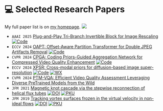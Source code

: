 
# 💻 Selected Research Papers

My full paper list is on [my homepage](https://eric-hao.github.io). ![](https://komarev.com/ghpvc/?username=Eric-Hao)

- ``AAAI 2025`` [Plug-and-Play Tri-Branch Invertible Block for Image Rescaling](https://arxiv.org/abs/2412.13508) [![Code](https://img.shields.io/badge/Code-blue?logo=github&logoColor=white&style=flat&labelColor=505050)](https://github.com/Jingwei-Bao/T-InvBlocks)
- ``ECCV 2024`` [OAPT: Offset-Aware Partition Transformer for Double JPEG Artifacts Removal](https://www.ecva.net/papers/eccv_2024/papers_ECCV/papers/03228.pdf) [![Code](https://img.shields.io/badge/Code-blue?logo=github&logoColor=white&style=flat&labelColor=505050)](https://github.com/QMoQ/OAPT)
- ``CVPR 2024`` [CPGA: Coding Priors-Guided Aggregation Network for Compressed Video Quality Enhancement](https://openaccess.thecvf.com/content/CVPR2024/papers/Zhu_CPGA_Coding_Priors-Guided_Aggregation_Network_for_Compressed_Video_Quality_Enhancement_CVPR_2024_paper.pdf) [![Code](https://img.shields.io/badge/Code-blue?logo=github&logoColor=white&style=flat&labelColor=505050)](https://github.com/QZ1-boy/CPGA)
- ``ECCV 2024`` [XPSR: Cross-modal priors for diffusion-based image super-resolution](https://www.ecva.net/papers/eccv_2024/papers_ECCV/papers/01755.pdf) [![Code](https://img.shields.io/badge/Code-blue?logo=github&logoColor=white&style=flat&labelColor=505050)](https://github.com/qyp2000/XPSR) [![WX](https://img.shields.io/badge/Post-blue?logo=wechat&logoColor=white&style=flat&labelColor=505050)](https://mp.weixin.qq.com/s/zRUoL2eJaOS2wIcB_xiQkg)
- ``CVPR 2024`` [PTM-VQA: Efficient Video Quality Assessment Leveraging Diverse PreTrained Models from the Wild](https://openaccess.thecvf.com/content/CVPR2024/papers/Yuan_PTM-VQA_Efficient_Video_Quality_Assessment_Leveraging_Diverse_PreTrained_Models_from_CVPR_2024_paper.pdf) 
- ``JFM 2021`` [Magnetic knot cascade via the stepwise reconnection of helical flux tubes](https://www.researchgate.net/profile/Yue-Yang-11/publication/349411681_Magnetic_knot_cascade_via_the_stepwise_reconnection_of_helical_flux_tubes/links/602f631392851c4ed58062be/Magnetic-knot-cascade-via-the-stepwise-reconnection-of-helical-flux-tubes.pdf) [![DOI](https://img.shields.io/badge/Paper-blue?logo=doi&logoColor=white&style=flat&labelColor=505050)](https://www.cambridge.org/core/journals/journal-of-fluid-mechanics/article/abs/magnetic-knot-cascade-via-the-stepwise-reconnection-of-helical-flux-tubes/B356EACB1EDB95A98223264A0205B129) [![PKU](https://img.shields.io/badge/PKU-News-blue?style=flat&labelColor=505050)](https://www.coe.pku.edu.cn/newsfocus/fast/11585.html)
- ``JFM 2019`` [Tracking vortex surfaces frozen in the virtual velocity in non-ideal flows](https://www.researchgate.net/profile/Yue-Yang-11/publication/330640967_Tracking_vortex_surfaces_frozen_in_the_virtual_velocity_in_non-ideal_flows/links/5c4bb76692851c22a3911051/Tracking-vortex-surfaces-frozen-in-the-virtual-velocity-in-non-ideal-flows.pdf) [![DOI](https://img.shields.io/badge/Paper-blue?logo=doi&logoColor=white&style=flat&labelColor=505050)](https://www.cambridge.org/core/journals/journal-of-fluid-mechanics/article/abs/tracking-vortex-surfaces-frozen-in-the-virtual-velocity-in-nonideal-flows/64E2BACB47FD757AB7808626EB9C232D) [![PKU](https://img.shields.io/badge/PKU-News-blue?style=flat&labelColor=505050)](https://www.coe.pku.edu.cn/research/progress/6710.html)
